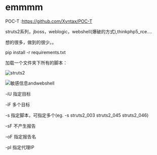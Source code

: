 # emmmm
POC-T :https://github.com/Xyntax/POC-T

struts2系列，jboss，weblogic，webshell(爆破的方式),thinkphp5_rce....

想的很多，做到的很少。。

pip install -r requirements.txt

加载一个文件夹下所有的脚本：

![struts2](https://github.com/Go0p/emmmm/blob/master/struts2.png)

![敏感信息andwebshell](https://github.com/Go0p/emmmm/blob/master/敏感信息andwebshell.png)

-iU 指定目标

-iF 多个目标

-s 指定脚本，可指定多个(eg. -s struts2_003 struts2_045 struts2_046)

-sF 不产生报告

-oF 指定报告名

-pI  指定代理IP